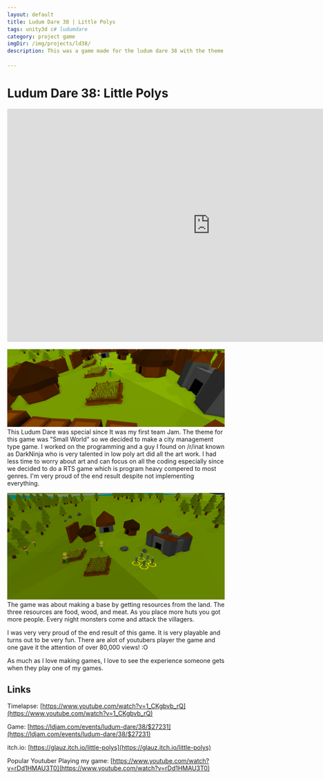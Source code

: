 ```yaml
---
layout: default
title: Ludum Dare 38 | Little Polys
tags: unity3d c# ludumdare
category: project game
imgDir: /img/projects/ld38/
description: This was a game made for the ludum dare 38 with the theme "Small World". I did all the programming and I found a partner on the internet to do all the 3D modeling. This project was a blast and I am very happy with the results. It is an RTS game with management involved. You have your villages live off the land while defending themselves from the unknown at night.

---
```



Ludum Dare 38: Little Polys
================

<iframe width="940" height="540" src="https://www.youtube-nocookie.com/embed/1_CKgbvb_rQ?rel=0&amp;showinfo=0" frameborder="0" allowfullscreen></iframe>

<div class="content-spacing"></div>
<div class="content-spacing"></div>

![Picture](/img/projects/ld38/1.png)
This Ludum Dare was special since It was my first team Jam. The theme for this game was "Small World" so we decided to make a city management type game. I worked on the programming and a guy I found on /r/inat known as DarkNinja who is very talented in low poly art did all the art work. I had less time to worry about art and can focus on all the coding especially since we decided to do a RTS game which is program heavy compered to most genres. I'm very proud of the end result despite not implementing everything.

![Picture](/img/projects/ld38/2.png)
The game was about making a base by getting resources from the land. The three resources are food, wood, and meat. As you place more huts you got more people. Every night monsters come and attack the villagers. 

I was very very proud of the end result of this game. It is very playable and turns out to be very fun. There are alot of youtubers player the game and one gave it the attention of over 80,000 views! :O 

As much as I love making games, I love to see the experience someone gets when they play one of my games.


Links
-----

Timelapse: [https://www.youtube.com/watch?v=1_CKgbvb_rQ](https://www.youtube.com/watch?v=1_CKgbvb_rQ)

Game: [https://ldjam.com/events/ludum-dare/38/$27231](https://ldjam.com/events/ludum-dare/38/$27231)

itch.io: [https://glauz.itch.io/little-polys](https://glauz.itch.io/little-polys)

Popular Youtuber Playing my game: [https://www.youtube.com/watch?v=rDd1HMAU3T0](https://www.youtube.com/watch?v=rDd1HMAU3T0)
